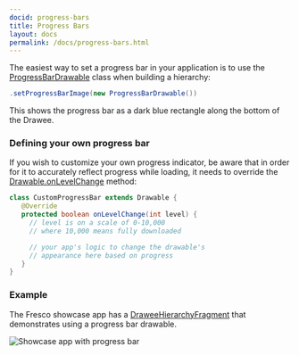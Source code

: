 ```yaml
---
docid: progress-bars
title: Progress Bars
layout: docs
permalink: /docs/progress-bars.html
---
```


The easiest way to set a progress bar in your application is to use the [ProgressBarDrawable](../javadoc/reference/com/facebook/drawee/drawable/ProgressBarDrawable.html) class when building a hierarchy:

```java
.setProgressBarImage(new ProgressBarDrawable())
```

This shows the progress bar as a dark blue rectangle along the bottom of the Drawee.

### Defining your own progress bar

If you wish to customize your own progress indicator, be aware that in order for it to accurately reflect progress while loading, it needs to override the [Drawable.onLevelChange](http://developer.android.com/reference/android/graphics/drawable/Drawable.html#onLevelChange\(int\)) method:

```java
class CustomProgressBar extends Drawable {
   @Override
   protected boolean onLevelChange(int level) {
     // level is on a scale of 0-10,000
     // where 10,000 means fully downloaded

     // your app's logic to change the drawable's
     // appearance here based on progress
   }
}
```

### Example

The Fresco showcase app has a [DraweeHierarchyFragment](https://github.com/facebook/fresco/blob/master/samples/showcase/src/main/java/com/facebook/fresco/samples/showcase/drawee/DraweeHierarchyFragment.java) that demonstrates using a progress bar drawable.

![Showcase app with progress bar](/static/images/docs/01-progress-bar-sample.png)
